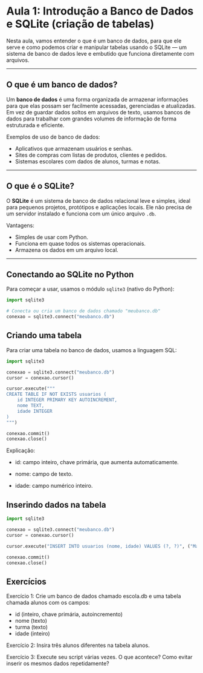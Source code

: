 # Aula 1: Introdução a Banco de Dados e SQLite (criação de tabelas)

Nesta aula, vamos entender o que é um banco de dados, para que ele serve e como podemos criar e manipular tabelas usando o SQLite — um sistema de banco de dados leve e embutido que funciona diretamente com arquivos.

---

## O que é um banco de dados?

Um **banco de dados** é uma forma organizada de armazenar informações para que elas possam ser facilmente acessadas, gerenciadas e atualizadas. Em vez de guardar dados soltos em arquivos de texto, usamos bancos de dados para trabalhar com grandes volumes de informação de forma estruturada e eficiente.

Exemplos de uso de banco de dados:
- Aplicativos que armazenam usuários e senhas.
- Sites de compras com listas de produtos, clientes e pedidos.
- Sistemas escolares com dados de alunos, turmas e notas.

---

## O que é o SQLite?

O **SQLite** é um sistema de banco de dados relacional leve e simples, ideal para pequenos projetos, protótipos e aplicações locais. Ele não precisa de um servidor instalado e funciona com um único arquivo `.db`.

Vantagens:
- Simples de usar com Python.
- Funciona em quase todos os sistemas operacionais.
- Armazena os dados em um arquivo local.

---

## Conectando ao SQLite no Python

Para começar a usar, usamos o módulo `sqlite3` (nativo do Python):

```python
import sqlite3

# Conecta ou cria um banco de dados chamado "meubanco.db"
conexao = sqlite3.connect("meubanco.db")
```

## Criando uma tabela

Para criar uma tabela no banco de dados, usamos a linguagem SQL:

```python
import sqlite3

conexao = sqlite3.connect("meubanco.db")
cursor = conexao.cursor()

cursor.execute("""
CREATE TABLE IF NOT EXISTS usuarios (
    id INTEGER PRIMARY KEY AUTOINCREMENT,
    nome TEXT,
    idade INTEGER
)
""")

conexao.commit()
conexao.close()
```

Explicação:

- id: campo inteiro, chave primária, que aumenta automaticamente.

- nome: campo de texto.

- idade: campo numérico inteiro.

## Inserindo dados na tabela

```python
import sqlite3

conexao = sqlite3.connect("meubanco.db")
cursor = conexao.cursor()

cursor.execute("INSERT INTO usuarios (nome, idade) VALUES (?, ?)", ("Maria", 25))

conexao.commit()
conexao.close()
```

## Exercícios

Exercício 1:
Crie um banco de dados chamado escola.db e uma tabela chamada alunos com os campos:

- id (inteiro, chave primária, autoincremento)
- nome (texto)
- turma (texto)
- idade (inteiro)

Exercício 2:
Insira três alunos diferentes na tabela alunos.

Exercício 3:
Execute seu script várias vezes. O que acontece? Como evitar inserir os mesmos dados repetidamente?